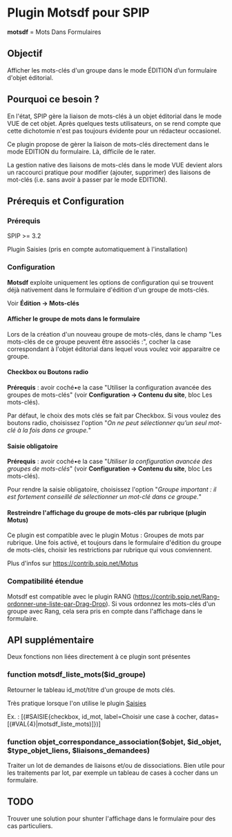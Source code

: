 # Plugin Motsdf pour SPIP
**motsdf** = Mots Dans Formulaires

## Objectif
Afficher les mots-clés d'un groupe dans le mode ÉDITION d’un formulaire d'objet éditorial.


## Pourquoi ce besoin ?
En l'état, SPIP gère la liaison de mots-clés à un objet éditorial dans le mode VUE de cet objet.
Après quelques tests utilisateurs, on se rend compte que cette dichotomie n'est pas toujours évidente pour un rédacteur occasionel.

Ce plugin propose de gèrer la liaison de mots-clés directement dans le mode EDITION du formulaire. Là, difficile de le rater.

La gestion native des liaisons de mots-clés dans le mode VUE devient alors un raccourci pratique pour modifier (ajouter, supprimer) des liaisons de mot-clés (i.e. sans avoir à passer par le mode EDITION).


## Prérequis et Configuration

### Prérequis
SPIP >= 3.2

Plugin Saisies (pris en compte automatiquement à l'installation)

### Configuration
**Motsdf** exploite uniquement les options de configuration qui se trouvent déjà nativement dans le formulaire d'édition d'un groupe de mots-clés.

Voir **Édition -> Mots-clés**

#### Afficher le groupe de mots dans le formulaire
Lors de la création d'un nouveau groupe de mots-clés, dans le champ "Les mots-clés de ce groupe peuvent être associés :", cocher la case correspondant à l'objet éditorial dans lequel vous voulez voir apparaitre ce groupe. 

#### Checkbox ou Boutons radio
**Prérequis** : avoir coché•e la case "Utiliser la configuration avancée des groupes de mots-clés" (voir **Configuration -> Contenu du site**, bloc Les mots-clés).

Par défaut, le choix des mots clés se fait par Checkbox.
Si vous voulez des boutons radio, choisissez l'option "*On ne peut sélectionner qu’un seul mot-clé à la fois dans ce groupe.*"

#### Saisie obligatoire
**Prérequis** : avoir coché•e la case "*Utiliser la configuration avancée des groupes de mots-clés*" (voir **Configuration -> Contenu du site**, bloc Les mots-clés).

Pour rendre la saisie obligatoire, choisissez l'option "*Groupe important : il est fortement conseillé de sélectionner un mot-clé dans ce groupe.*"


#### Restreindre l'affichage du groupe de mots-clés par rubrique (plugin Motus)
Ce plugin est compatible avec le plugin Motus : Groupes de mots par rubrique. Une fois activé, et toujours dans le formulaire d'édition du groupe de mots-clés, choisir les restrictions par rubrique qui vous conviennent.

Plus d'infos sur https://contrib.spip.net/Motus

### Compatibilité étendue
Motsdf est compatible avec le plugin RANG (https://contrib.spip.net/Rang-ordonner-une-liste-par-Drag-Drop).
Si vous ordonnez les mots-clés d'un groupe avec Rang, cela sera pris en compte dans l'affichage dans le formulaire.

## API supplémentaire
Deux fonctions non liées directement à ce plugin sont présentes

### function motsdf_liste_mots($id_groupe)
Retourner le tableau id_mot/titre d'un groupe de mots clés.

Très pratique lorsque l'on utilise le plugin <a href="https://contrib.spip.net/Saisies">Saisies</a>

Ex. : [(#SAISIE{checkbox, id_mot, label=Choisir une case à cocher, datas=[(#VAL{4}|motsdf_liste_mots)]})]

### function objet_correspondance_association($objet, $id_objet, $type_objet_liens, $liaisons_demandees)
Traiter un lot de demandes de liaisons et/ou de dissociations. Bien utile pour les traitements par lot, par exemple un tableau de cases à cocher dans un formulaire.

## TODO
Trouver une solution pour shunter l'affichage dans le formulaire pour des cas particuliers.
